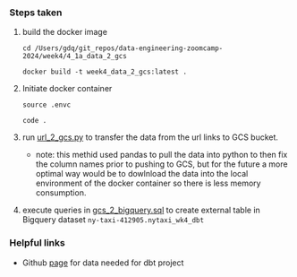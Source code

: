 ### Steps taken 

1. build the docker image

    ```{bash}
    cd /Users/gdq/git_repos/data-engineering-zoomcamp-2024/week4/4_1a_data_2_gcs

    docker build -t week4_data_2_gcs:latest .
    ```
2. Initiate docker container 

    ```{bash}
    source .envc

    code .
    ```

3. run [url_2_gcs.py](url_2_gcs.py) to transfer the data from the url links to GCS bucket. 

    * note: this methid used pandas to pull the data into python to then fix the column names prior to pushing to GCS, but for the future a more optimal way would be to dowlnload the data into the local environment of the docker container so there is less memory consumption.

4. execute queries in [gcs_2_bigquery.sql](gcs_2_bigquery.sql) to create external table in Bigquery dataset `ny-taxi-412905.nytaxi_wk4_dbt`

### Helpful links

* Github [page](https://github.com/DataTalksClub/nyc-tlc-data/) for data needed for dbt project 